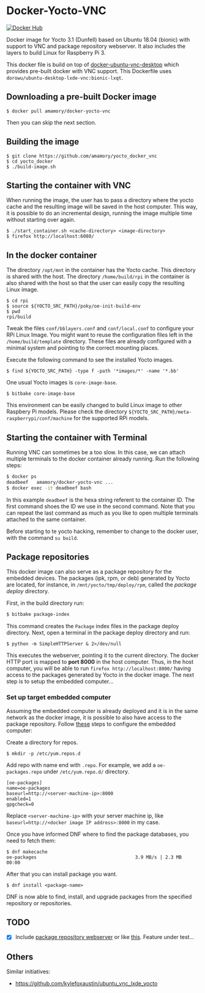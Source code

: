 # Docker-Yocto-VNC

[![Docker Hub](https://img.shields.io/docker/pulls/amamory/docker-yocto-vnc.svg?style=flat-square)](https://hub.docker.com/r/amamory/docker-yocto-vnc/)

Docker image for Yocto 3.1 (Dunfell) based on Ubuntu 18.04 (bionic) with support to VNC and package repository webserver. It also includes the layers to build Linux for Raspberry Pi 3.

This docker file is build on top of [docker-ubuntu-vnc-desktop](https://github.com/fcwu/docker-ubuntu-vnc-desktop) which provides pre-built docker with VNC support. This Dockerfile uses `dorowu/ubuntu-desktop-lxde-vnc:bionic-lxqt`.

## Downloading a pre-built Docker image

```
$ docker pull amamory/docker-yocto-vnc
```

Then you can skip the next section.

## Building the image

```
$ git clone https://github.com/amamory/yocto_docker_vnc
$ cd yocto_docker
$ ./build-image.sh
```

## Starting the container with VNC

When running the image, the user has to pass a directory where the yocto cache and the resulting image will be saved in the host computer. This way, it is possible to do an incremental design, running the image multiple time without starting over again.

```
$ ./start_container.sh <cache-directory> <image-directory>
$ firefox http://localhost:6080/
```

## In the docker container

The directory `/opt/mnt` in the container has the Yocto cache. This directory is shared with the host. The directory `/home/build/rpi` in the container is also shared with the host so that the user can easily copy the resulting Linux image.

```
$ cd rpi
$ source ${YOCTO_SRC_PATH}/poky/oe-init-build-env
$ pwd 
rpi/build
```

Tweak the files `conf/bblayers.conf` and `conf/local.conf` to configure your RPi Linux Image. You might want to reuse the configuration files left in the `/home/build/template` directory. These files are already configured with a minimal system and pointing to the correct mounting places.

Execute the following command to see the installed Yocto images.

```
$ find ${YOCTO_SRC_PATH} -type f -path '*images/*' -name '*.bb'
```

One usual Yocto images is `core-image-base`.

```
$ bitbake core-image-base
```

This environment can be easily changed to build Linux image to other Raspbery Pi models. Please check the directory `${YOCTO_SRC_PATH}/meta-raspberrypi/conf/machine` for the supported RPi models.


## Starting the container with Terminal

Running VNC can sometimes be a too slow. In this case, we can attach multiple terminals to the docker container already running. Run the following steps:

```bash
$ docker ps
deadbeef   amamory/docker-yocto-vnc ...
$ docker exec -it deadbeef bash
```

In this example `deadbeef` is the hexa string referent to the container ID. The first command shoes the ID we use in the second command. Note that you can repeat the last command as much as you like to open multiple terminals attached to the same container.

Before starting to te yocto hacking, remember to change to the docker user, with the command `su build`.

## Package repositories

This docker image can also serve as a package repository for the embedded devices. The packages (ipk, rpm, or deb) generated by Yocto are located, for instance, in `/mnt/yocto/tmp/deploy/rpm`, called the *package deploy* directory.  

First, in the build directory run:

```bash
$ bitbake package-index
```
This command creates the `Package` index files in the package deploy directory. Next, open a terminal in the package deploy directory and run: 

```
$ python -m SimpleHTTPServer & 2>/dev/null
```

This executes the webserver, pointing it to the current directory. The docker HTTP port is mapped to **port 8000** in the host computer. Thus, in the host computer, you will be able to run `firefox http://localhost:8000/` having access to the packages generated by Yocto in the docker image. The next step is to setup the embedded computer...


### Set up target embedded computer 

Assuming the embedded computer is already deployed and it is in the same network as the docker image, it is possible to also have access to the package repository. 
Follow [these](https://github.com/VSChina/yocto-101/blob/master/configure_package_manager.md) steps to configure the embedded computer:

Create a directory for repos.
```
$ mkdir -p /etc/yum.repos.d 
```
Add repo with name end with `.repo`. For example, we add a `oe-packages.repo` under `/etc/yum.repo.d/` directory.
```
[oe-packages]
name=oe-packages
baseurl=http://<server-machine-ip>:8000
enabled=1
gpgcheck=0
```
Replace `<server-machine-ip>` with your server machine ip, like `baseurl=http://<docker image IP address>:8000` in my case.

Once you have informed DNF where to find the package databases, you need to fetch them:
```
$ dnf makecache
oe-packages                                    3.9 MB/s | 2.3 MB     00:00
```
After that you can install package you want.
```
$ dnf install <package-name>
```
DNF is now able to find, install, and upgrade packages from the specified repository or repositories.

## TODO

 - [x] Include [package repository webserver](https://community.nxp.com/t5/i-MX-Processors-Knowledge-Base/Setting-up-a-package-management-service-in-Yocto-for-your-image/ta-p/1108179) or like [this](https://github.com/VSChina/yocto-101/blob/master/configure_package_manager.md). Feature under test...

## Others

Similar initiatives:

 - https://github.com/kylefoxaustin/ubuntu_vnc_lxde_yocto

